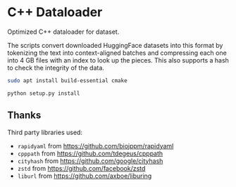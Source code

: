 # C++ Dataloader

Optimized C++ dataloader for dataset.

The scripts convert downloaded HuggingFace datasets into this format by tokenizing the text into context-aligned batches and compressing each one into 4 GB files with an index to look up the pieces.  This also supports a hash to check the integrity of the data.

```bash
sudo apt install build-essential cmake

python setup.py install
```

## Thanks

Third party libraries used:
* `rapidyaml` from https://github.com/biojppm/rapidyaml
* `cpppath` from https://github.com/tdegeus/cpppath
* `cityhash` from https://github.com/google/cityhash
* `zstd` from https://github.com/facebook/zstd
* `liburl` from https://github.com/axboe/liburing
